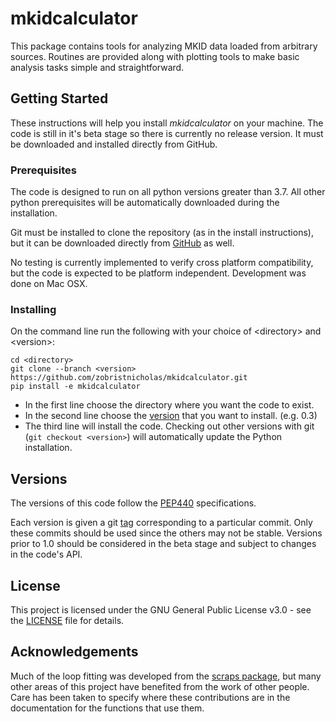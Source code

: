 # mkidcalculator
This package contains tools for analyzing MKID data loaded from arbitrary sources. Routines are provided along with plotting tools to make basic analysis tasks simple and straightforward. 

## Getting Started
These instructions will help you install _mkidcalculator_ on your machine. The code is still in it's beta stage so there is currently no release version. It must be downloaded and installed directly from GitHub.

### Prerequisites
The code is designed to run on all python versions greater than 3.7. All other python prerequisites will be automatically downloaded during the installation. 

Git must be installed to clone the repository (as in the install instructions), but it can be downloaded directly from [GitHub](https://github.com/zobristnicholas/mkidcalculator) as well.

No testing is currently implemented to verify cross platform compatibility, but the code is expected to be platform independent. Development was done on Mac OSX.  

### Installing
On the command line run the following with your choice of \<directory\> and \<version\>:
```
cd <directory>
git clone --branch <version> https://github.com/zobristnicholas/mkidcalculator.git
pip install -e mkidcalculator
```
- In the first line choose the directory where you want the code to exist.
- In the second line choose the [version](https://github.com/zobristnicholas/mkidcalculator/tags) that you want to install. (e.g. 0.3)
- The third line will install the code. Checking out other versions with git (```git checkout <version>```) will automatically update the Python installation.

## Versions
The versions of this code follow the [PEP440](https://www.python.org/dev/peps/pep-0440/) specifications.

Each version is given a git [tag](https://github.com/zobristnicholas/mkidcalculator/tags) corresponding to a particular commit. Only these commits should be used since the others may not be stable. Versions prior to 1.0 should be considered in the beta stage and subject to changes in the code's API.

## License
This project is licensed under the GNU General Public License v3.0 - see the [LICENSE](LICENSE) file for details.

## Acknowledgements
Much of the loop fitting was developed from the [scraps package](https://github.com/FaustinCarter/scraps), but many other areas of this project have benefited from the work of other people. Care has been taken to specify where these contributions are in the documentation for the functions that use them.
